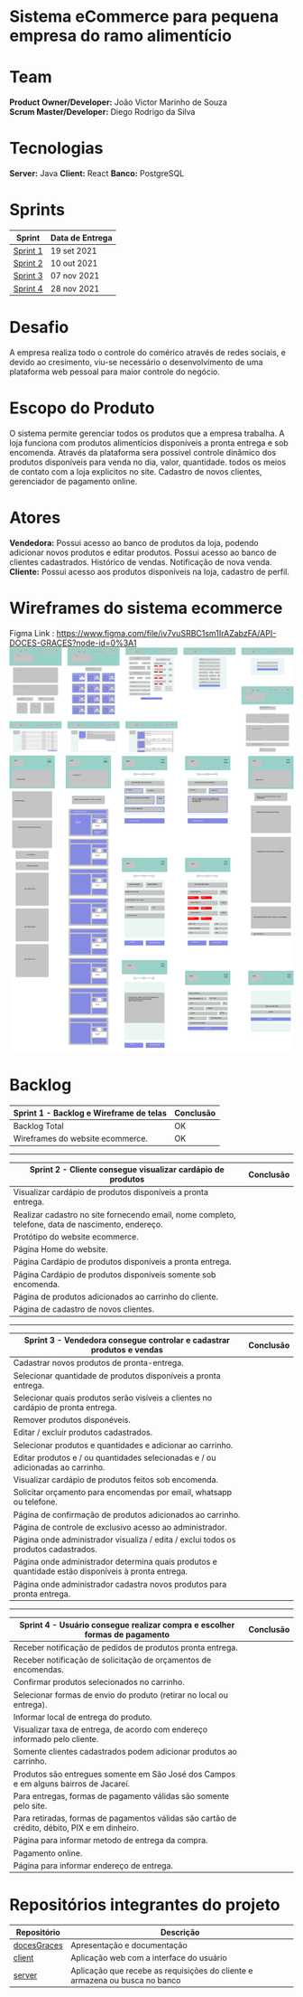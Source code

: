 # Sistema eCommerce para pequena empresa do ramo alimentício

# Team
**Product Owner/Developer:** João Victor Marinho de Souza <br>
**Scrum Master/Developer:** Diego Rodrigo da Silva  
 

# Tecnologias
**Server:** Java
**Client:** React
**Banco:** PostgreSQL

# Sprints
| Sprint                                                              | Data de Entrega |
| ------------------------------------------------------------------- | --------------- |
| [Sprint 1](https://github.com/doceGraceseCommerce/docesGraces/tree/sprint-1) | 19 set 2021     |
| [Sprint 2](https://github.com/doceGraceseCommerce/docesGraces/tree/sprint-2) | 10 out 2021     |
| [Sprint 3](https://github.com/doceGraceseCommerce/docesGraces/tree/sprint-3) | 07 nov 2021     |
| [Sprint 4](https://github.com/doceGraceseCommerce/docesGraces/tree/sprint-4) | 28 nov 2021     |


# Desafio
A empresa realiza todo o controle do comérico através de redes sociais, e devido ao cresimento, viu-se necessário o desenvolvimento de uma plataforma web pessoal para maior controle do negócio. 

# Escopo do Produto
O sistema permite gerenciar todos os produtos que a empresa trabalha. A loja funciona com produtos alimentícios disponíveis a pronta entrega e sob encomenda. Através da plataforma sera possivel controle dinâmico dos produtos disponíveis para venda no dia, valor, quantidade. todos os meios de contato com a loja explicitos no site. Cadastro de novos clientes, gerenciador de pagamento online.

# Atores
**Vendedora:** Possui acesso ao banco de produtos da loja, podendo adicionar novos produtos e editar produtos. Possui acesso ao banco de clientes cadastrados. Histórico de vendas. Notificação de nova venda. <br>
**Cliente:** Possui acesso aos produtos disponíveis na loja, cadastro de perfil.

# Wireframes do sistema ecommerce
Figma Link : https://www.figma.com/file/iv7vuSRBC1sm1IrAZabzFA/API-DOCES-GRACES?node-id=0%3A1
![](./images/desktop_wireframes.png)
![](./images/mobile_wireframes.png)

# Backlog


 
| Sprint 1 - Backlog e Wireframe de telas | Conclusão |
| --------------------------------------- | --------- |
| Backlog Total                                        | OK          |
| Wireframes do website ecommerce.        | OK          |



<hr>

| Sprint 2 - Cliente consegue visualizar cardápio de produtos | Conclusão |
| ------------------------------------------------------------------- | --------------- |
| Visualizar cardápio de produtos disponíveis a pronta entrega. |  |
| Realizar cadastro no site fornecendo email, nome completo, telefone, data de nascimento, endereço. |  |
| Protótipo do website ecommerce.    |  |
| Página Home do website.    |  |
| Página Cardápio de produtos disponíveis a pronta entrega.    |  |
| Página Cardápio de produtos disponíveis somente sob encomenda.    |  |
| Página de produtos adicionados ao carrinho do cliente.    |  |
| Página de cadastro de novos clientes.    |  |



<hr>

| Sprint 3 - Vendedora consegue controlar e cadastrar produtos e vendas                                | Conclusão |
| ------------------------------------------------------------------- | --------------- |
| Cadastrar novos produtos de pronta-entrega. |  |
| Selecionar quantidade de produtos disponíveis a pronta entrega. |  |
| Selecionar quais produtos serão visíveis a clientes no cardápio de pronta entrega. |  |
| Remover produtos disponéveis. |  |
| Editar / excluir produtos cadastrados. |  |
| Selecionar produtos e quantidades e adicionar ao carrinho. |  |
| Editar produtos e / ou quantidades selecionadas e / ou adicionadas ao carrinho. |  |
| Visualizar cardápio de produtos feitos sob encomenda. |  |
| Solicitar orçamento para encomendas por email, whatsapp ou telefone. |  |
| Página de confirmação de produtos adicionados ao carrinho. |  |
| Página de controle de exclusivo acesso ao administrador. |  |
| Página onde administrador visualiza / edita / exclui todos os produtos cadastrados. |  |
| Página onde administrador determina quais produtos e quantidade estão disponíveis à pronta entrega. |  |
| Página onde administrador cadastra novos produtos para pronta entrega. |  |

<hr>


 | Sprint 4 - Usuário consegue realizar compra e escolher formas de pagamento                                     | Conclusão |
| ------------------------------------------------------------------- | --------------- |
| Receber notificação de pedidos de produtos pronta entrega. |  |
| Receber notificação de solicitação de orçamentos de encomendas. |  |
| Confirmar produtos selecionados no carrinho. |  |
| Selecionar formas de envio do produto (retirar no local ou entrega). |  |
| Informar local de entrega do produto. |  |
| Visualizar taxa de entrega, de acordo com endereço informado pelo cliente. |  |
| Somente clientes cadastrados podem adicionar produtos ao carrinho. |  |
| Produtos são entregues somente em São José dos Campos e em alguns bairros de Jacareí. |  |
| Para entregas, formas de pagamento válidas são somente pelo site. |  |
| Para retiradas, formas de pagamentos válidas são cartão de crédito, débito, PIX e em dinheiro. |  |
| Página para informar metodo de entrega da compra. |  |
| Pagamento online. |  |
| Página para informar endereço de entrega. |  |










# Repositórios integrantes do projeto

| Repositório                                                       | Descrição                                                                   |
| ----------------------------------------------------------------- | --------------------------------------------------------------------------- |
| [docesGraces](https://github.com/doceGraceseCommerce/docesGraces) | Apresentação e documentação|
| [client](https://github.com/doceGraceseCommerce/client)           | Aplicação web com a interface do usuário                                    |
| [server](https://github.com/doceGraceseCommerce/server)           | Aplicação que recebe as requisições do cliente e armazena ou busca no banco |
